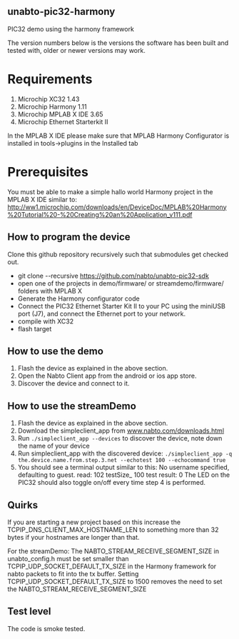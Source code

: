 ## unabto-pic32-harmony
PIC32 demo using the harmony framework


The version numbers below is the versions the software has been built
and tested with, older or newer versions may work.

# Requirements
  1. Microchip XC32 1.43
  2. Microchip Harmony 1.11
  3. Microchip MPLAB X IDE 3.65
  4. Microchip Ethernet Starterkit II

In the MPLAB X IDE please make sure that MPLAB Harmony Configurator is installed in tools->plugins in the Installed tab

# Prerequisites
You must be able to make a simple hallo world Harmony project in the MPLAB X IDE similar to:
http://ww1.microchip.com/downloads/en/DeviceDoc/MPLAB%20Harmony%20Tutorial%20-%20Creating%20an%20Application_v111.pdf

## How to program the device

Clone this github repository recursively such that submodules get checked out.

  * git clone --recursive https://github.com/nabto/unabto-pic32-sdk
  * open one of the projects in demo/firmware/ or streamdemo/firmware/ folders with MPLAB X
  * Generate the Harmony configurator code
  * Connect the PIC32 Ethernet Starter Kit II to your PC using the miniUSB port (J7), and connect the Ethernet port to your network.
  * compile with XC32
  * flash target
  
## How to use the demo

  1. Flash the device as explained in the above section. 
  2. Open the Nabto Client app from the android or ios app store.
  3. Discover the device and connect to it.

## How to use the streamDemo

  1. Flash the device as explained in the above section.
  2. Download the simpleclient_app from www.nabto.com/downloads.html
  3. Run ```./simpleclient_app --devices``` to discover the device, note down the name of your device
  4. Run simpleclient_app with the discovered device:
       ```./simpleclient_app -q the.device.name.from.step.3.net --echotest 100 --echocommand true```
  5. You should see a terminal output similar to this:
       No username specified, defaulting to guest.
       read: 102 testSize_ 100
       test result: 0
     The LED on the PIC32 should also toggle on/off every time step 4 is performed.

## Quirks

If you are starting a new project based on this increase 
the TCPIP_DNS_CLIENT_MAX_HOSTNAME_LEN to something more than 32 bytes 
if your hostnames are longer than that.

For the streamDemo: The NABTO_STREAM_RECEIVE_SEGMENT_SIZE in unabto_config.h must be set smaller than TCPIP_UDP_SOCKET_DEFAULT_TX_SIZE in the Harmony framework for nabto packets to fit into the tx buffer. Setting TCPIP_UDP_SOCKET_DEFAULT_TX_SIZE to 1500 removes the need to set the NABTO_STREAM_RECEIVE_SEGMENT_SIZE

## Test level

The code is smoke tested.


